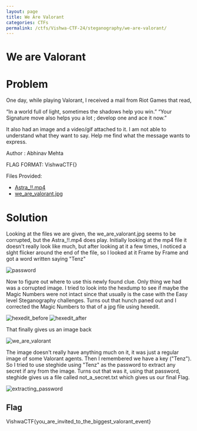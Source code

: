 ```yaml
---
layout: page
title: We Are Valorant
categories: CTFs
permalink: /ctfs/Vishwa-CTF-24/steganography/we-are-valorant/
---
```


# We are Valorant

# Problem
One day, while playing Valorant, I received a mail from Riot Games that read,

“In a world full of light, sometimes the shadows help you win.” “Your Signature move also helps you a lot ; develop one and ace it now.”

It also had an image and a video/gif attached to it. I am not able to understand what they want to say. Help me find what the message wants to express.

Author : Abhinav Mehta

FLAG FORMAT:
VishwaCTF{}

Files Provided:
- [Astra_!!.mp4](https://github.com/Firerey12/VishwaCTF_2024_Write_Ups/blob/7d0d4856e0ab910ae84db95c7a9cb9f9ff6932b7/Steganography/We%20Are%20Valorant/Files/Astra_!!.mp4)
- [we_are_valorant.jpg](https://github.com/Firerey12/VishwaCTF_2024_Write_Ups/blob/7d0d4856e0ab910ae84db95c7a9cb9f9ff6932b7/Steganography/We%20Are%20Valorant/Files/we_are_valorant.jpg)

# Solution
Looking at the files we are given, the we_are_valorant.jpg seems to be corrupted, but the Astra_!!.mp4 does play. Initially looking at the mp4 file it doesn't really look like much, but after looking at it a few times, I noticed a slght flicker around the end of the file, so I looked at it Frame by Frame and got a word written saying "Tenz"

![password](https://github.com/user-attachments/assets/93c82055-245e-48d8-932c-71f92230bb95)


Now to figure out where to use this newly found clue. Only thing we had was a corrupted image. I tried to look into the hexdump to see if maybe the Magic Numbers were not intact since that usually is the case with the Easy level Steganography challenges. Turns out that hunch paned out and I corrected the Magic Numbers to that of a jpg file using hexedit.

![hexedit_before](https://github.com/user-attachments/assets/dd1833a5-899e-4f97-8bac-933851866b85) ![hexedit_after](https://github.com/user-attachments/assets/3f96a55b-a668-4379-aaa3-253d429de937)


That finally gives us an image back

![we_are_valorant](https://github.com/user-attachments/assets/25d72eb1-e40b-4a22-a19d-c05e2f8ae4c2)


The image doesn't really have anything much on it, it was just a regular image of some Valorant agents. Then I remembered we have a key ("Tenz"). So I tried to use steghide using "Tenz" as the password to extract any secret if any from the image. Turns out that was it, using that password, steghide gives us a file called not_a_secret.txt which gives us our final Flag.

![extracting_password](https://github.com/user-attachments/assets/e4ace6f0-9f5b-403f-921e-0a61bfc4a435)


## Flag
VishwaCTF{you_are_invited_to_the_biggest_valorant_event}
